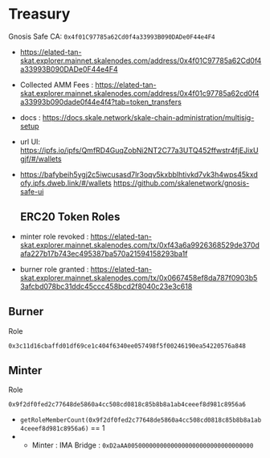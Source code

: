 # Treasury

Gnosis Safe CA: `0x4f01C97785a62Cd0f4a33993B090DADe0F44e4F4`

- https://elated-tan-skat.explorer.mainnet.skalenodes.com/address/0x4f01C97785a62Cd0f4a33993B090DADe0F44e4F4

- Collected AMM Fees : https://elated-tan-skat.explorer.mainnet.skalenodes.com/address/0x4f01c97785a62cd0f4a33993b090dade0f44e4f4?tab=token_transfers

- docs : https://docs.skale.network/skale-chain-administration/multisig-setup
- url UI: https://ipfs.io/ipfs/QmfRD4GuqZobNi2NT2C77a3UTQ452ffwstr4fjEJixUgjf/#/wallets
- https://bafybeih5ygj2c5iwcusasd7lr3oqv5kxbblhtivkd7vk3h4wps45kxdofy.ipfs.dweb.link/#/wallets
  https://github.com/skalenetwork/gnosis-safe-ui

  ## ERC20 Token Roles

- minter role revoked : https://elated-tan-skat.explorer.mainnet.skalenodes.com/tx/0xf43a6a9926368529de370dafa227b17b743ec495387ba570a21594158293ba1f
- burner role granted : https://elated-tan-skat.explorer.mainnet.skalenodes.com/tx/0x0667458ef8da787f0903b53afcbd078bc31ddc45ccc458bcd2f8040c23e3c618

## Burner

Role

`0x3c11d16cbaffd01df69ce1c404f6340ee057498f5f00246190ea54220576a848`

## Minter

Role

`0x9f2df0fed2c77648de5860a4cc508cd0818c85b8b8a1ab4ceeef8d981c8956a6`

- `getRoleMemberCount(0x9f2df0fed2c77648de5860a4cc508cd0818c85b8b8a1ab4ceeef8d981c8956a6)` == 1
- - Minter : IMA Bridge : `0xD2aAA00500000000000000000000000000000000`
